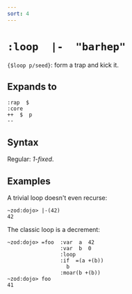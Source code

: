 ```yaml
---
sort: 4
---
```


# `:loop  |-  "barhep"`

`{$loop p/seed}`: form a trap and kick it.

## Expands to

```
:rap  $
:core
++  $  p
--
``` 

## Syntax

Regular: *1-fixed*.

## Examples

A trivial loop doesn't even recurse:

```
~zod:dojo> |-(42)
42
```

The classic loop is a decrement:

```
~zod:dojo> =foo  :var  a  42
                 :var  b  0
                 :loop
                 :if  =(a +(b))
                   b
                 :moar(b +(b))
~zod:dojo> foo
41
```

